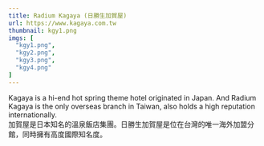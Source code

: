 ```yaml
---
title: Radium Kagaya (日勝生加賀屋)
url: https://www.kagaya.com.tw
thumbnail: kgy1.png
imgs: [
  "kgy1.png",
  "kgy2.png",
  "kgy3.png",
  "kgy4.png"
]
---
```

Kagaya is a hi-end hot spring theme hotel originated in Japan. And Radium Kagaya is the only overseas branch in Taiwan, also holds a high reputation internationally.<br/>
加賀屋是日本知名的溫泉飯店集團。日勝生加賀屋是位在台灣的唯一海外加盟分館，同時擁有高度國際知名度。